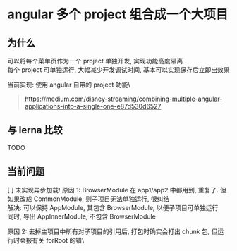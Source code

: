 # angular 多个 project 组合成一个大项目

## 为什么

可以将每个菜单页作为一个 project 单独开发, 实现功能高度隔离\
每个 project 可单独运行, 大幅减少开发调试时间, 基本可以实现保存后立即出效果

当前实现: 使用 angular 自带的 project 功能\

> https://medium.com/disney-streaming/combining-multiple-angular-applications-into-a-single-one-e87d530d6527

## 与 lerna 比较

TODO

## 当前问题

[ ] 未实现异步加载!
原因 1: BrowserModule 在 app1/app2 中都用到, 重复了. 但如果改成 CommonModule, 则子项目无法单独运行, 很纠结\
解决: 可以保持 AppModule, 其包含 BrowserModule, 以便子项目可单独运行\
同时, 导出 AppInnerModule, 不包含 BrowserModule

原因 2: 去掉主项目中所有对子项目的引用后, 打包时确实会打出 chunk 包, 但运行时会报有关 forRoot 的错\
